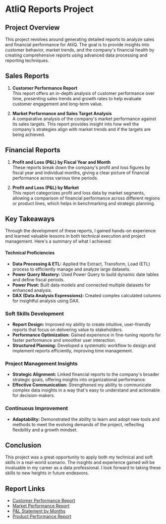# AtliQ Reports Project

## Project Overview

This project revolves around generating detailed reports to analyze sales and financial performance for AtliQ. The goal is to provide insights into customer behavior, market trends, and the company's financial health by creating comprehensive reports using advanced data processing and reporting techniques.

## Sales Reports

1. **Customer Performance Report**  
   This report offers an in-depth analysis of customer performance over time, presenting sales trends and growth rates to help evaluate customer engagement and long-term value.

2. **Market Performance and Sales Target Analysis**  
   A comparative analysis of the company's market performance against its sales targets. This report provides insight into how well the company's strategies align with market trends and if the targets are being achieved.

## Financial Reports

1. **Profit and Loss (P&L) by Fiscal Year and Month**  
   These reports break down the company's profit and loss figures by fiscal year and individual months, giving a clear picture of financial performance across various time periods.

2. **Profit and Loss (P&L) by Market**  
   This report categorizes profit and loss data by market segments, allowing a comparison of financial performance across different regions or product lines, which helps in benchmarking and strategic planning.

## Key Takeaways

Through the development of these reports, I gained hands-on experience and learned valuable lessons in both technical execution and project management. Here's a summary of what I achieved:

#### Technical Proficiencies

- **Data Processing & ETL:** Applied the Extract, Transform, Load (ETL) process to efficiently manage and analyze large datasets.
- **Power Query Mastery:** Used Power Query to build dynamic date tables and define fiscal periods.
- **Power Pivot:** Built data models and connected multiple datasets for enhanced analysis.
- **DAX (Data Analysis Expressions):** Created complex calculated columns for insightful analysis using DAX.

### Soft Skills Development

- **Report Design:** Improved my ability to create intuitive, user-friendly reports that focus on delivering value to stakeholders.
- **Performance Optimization:** Gained experience in fine-tuning reports for faster performance and smoother user interaction.
- **Structured Planning:** Developed a systematic workflow to design and implement reports efficiently, improving time management.

### Project Management Insights

- **Strategic Alignment:** Linked financial reports to the company's broader strategic goals, offering insights into organizational performance.
- **Effective Communication:** Strengthened my ability to communicate complex data insights in a way that's easy to understand and actionable for decision-makers.

### Continuous Improvement

- **Adaptability:** Demonstrated the ability to learn and adopt new tools and methods to meet the evolving demands of the project, reflecting flexibility and a growth mindset.

## Conclusion

This project was a great opportunity to apply both my technical and soft skills in a real-world scenario. The insights and experience gained will be invaluable in my career as a data professional. I look forward to taking these skills to new heights in future endeavors.

## Report Links

- [Customer Performance Report](https://github.com/shubhamprasad07/Excel-AtliQ-Reports/blob/main/Customer%20Performance%20Report.pdf)
- [Market Performance Report](https://github.com/shubhamprasad07/Excel-AtliQ-Reports/blob/main/Market%20Performance%20Report.pdf)
- [P&L Statement by Months](https://github.com/shubhamprasad07/Excel-AtliQ-Reports/blob/main/P%26L%20Statement%20by%20Months.pdf)
- [Product Performance Report](https://github.com/shubhamprasad07/Excel-AtliQ-Reports/blob/main/Product%20Performance%20Report.pdf)
